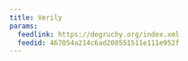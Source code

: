 ```yaml
---
title: Verily
params:
  feedlink: https://degruchy.org/index.xml
  feedid: 467054a214c6ad208551511e111e952f
---
```


